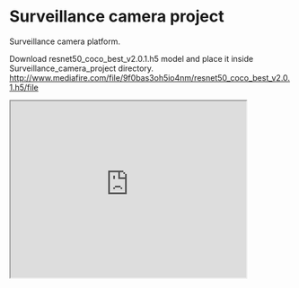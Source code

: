 # Surveillance camera project
Surveillance camera platform.

Download resnet50_coco_best_v2.0.1.h5 model and place it inside Surveillance_camera_project directory. http://www.mediafire.com/file/9f0bas3oh5io4nm/resnet50_coco_best_v2.0.1.h5/file 

<iframe width="420" height="315"
src="https://www.youtube.com/watch?v=ZxxlywMYHMc&feature=youtu.be">
</iframe>
